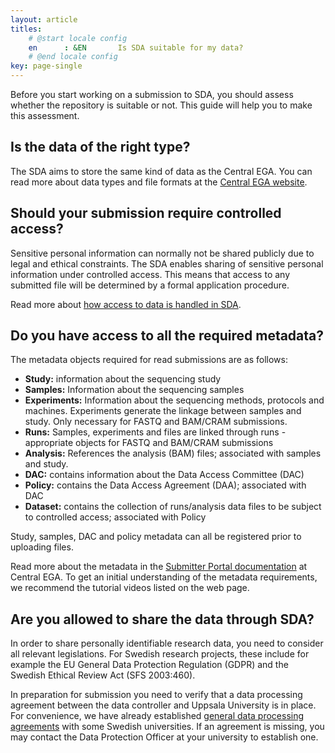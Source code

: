 ```yaml
---
layout: article
titles:
    # @start locale config
    en      : &EN       Is SDA suitable for my data?
    # @end locale config
key: page-single
---
```


Before you start working on a submission to SDA, you should assess whether the
repository is suitable or not. This guide will help you to make this assessment.

## Is the data of the right type?

The SDA aims to store the same kind of data as the Central EGA. You can read
more about data types and file formats at the [Central EGA website](https://ega-archive.org).

## Should your submission require controlled access?

Sensitive personal information can normally not be shared publicly due to legal
and ethical constraints. The SDA enables sharing of sensitive personal
information under controlled access. This means that access to any submitted
file will be determined by a formal application procedure.

Read more about [how access to data is handled in SDA](/data-access.html).

## Do you have access to all the required metadata?

The metadata objects required for read submissions are as follows:

- **Study:** information about the sequencing study
- **Samples:** Information about the sequencing samples
- **Experiments:** Information about the sequencing methods, protocols and
  machines. Experiments generate the linkage between samples and study. Only
  necessary for FASTQ and BAM/CRAM submissions.
- **Runs:** Samples, experiments and files are linked through runs - appropriate
  objects for FASTQ and BAM/CRAM submissions
- **Analysis:** References the analysis (BAM) files; associated with samples and
  study.
- **DAC:** contains information about the Data Access Committee (DAC)
- **Policy:** contains the Data Access Agreement (DAA); associated with DAC
- **Dataset:** contains the collection of runs/analysis data files to be subject
  to controlled access; associated with Policy

Study, samples, DAC and policy metadata can all be registered prior to uploading
files.

Read more about the metadata in the [Submitter Portal documentation](https://ega-archive.org/submission/tools/submitter-portal)
at Central EGA. To get an initial understanding of the metadata requirements, we
recommend the tutorial videos listed on the web page.

## Are you allowed to share the data through SDA?

In order to share personally identifiable research data, you need to consider
all relevant legislations. For Swedish research projects, these include for
example the EU General Data Protection Regulation (GDPR) and the Swedish Ethical
Review Act (SFS 2003:460).

In preparation for submission you need to verify that a data processing
agreement between the data controller and Uppsala University is in
place. For convenience, we have already established [general data processing agreements](https://nbis.se/support/general-processing-agreements.html)
with some Swedish universities. If an agreement is missing, you may contact the
Data Protection Officer at your university to establish one.
